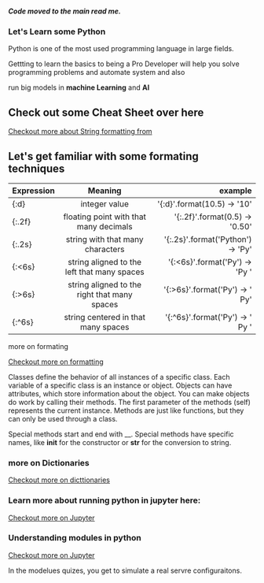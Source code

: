 ##### Code moved to the main read me.

### Let's Learn some Python

Python is one of the most used programming language in large fields.

Gettting to learn the basics to being a Pro Developer will help you solve programming problems and automate system and also 

run big models in **machine Learning** and **AI**

## Check out some Cheat Sheet over here

[Checkout more about String formatting from](https://docs.python.org/3/library/stdtypes.html#string-methods)

## Let's get familiar with some formating techniques


| Expression    |    Meaning    |         example              |
| ------------- |:-------------:| ---------------------------: | 	
| {:d}          | integer value                                | '{:d}'.format(10.5) → '10'
| {:.2f}        | floating point with that many decimals       | '{:.2f}'.format(0.5) → '0.50'
| {:.2s}        | string with that many characters             | '{:.2s}'.format('Python') → 'Py'
| {:<6s}        | string aligned to the left that many spaces  | '{:<6s}'.format('Py') → 'Py    '
| {:>6s}        | string aligned to the right that many spaces | '{:>6s}'.format('Py') → '    Py'
| {:^6s}        | string centered in that many spaces          | '{:^6s}'.format('Py') → '  Py '

more on formating 

[Checkout more on formatting ](https://docs.python.org/3/library/string.html#format-specification-mini-language)

Classes define the behavior of all instances of a specific class.
Each variable of a specific class is an instance or object.
Objects can have attributes, which store information about the object.
You can make objects do work by calling their methods.
The first parameter of the methods (self) represents the current instance.
Methods are just like functions, but they can only be used through a class.


Special methods start and end with __.
Special methods have specific names, like __init__ for the constructor or __str__ for the conversion to string.

### more on Dictionaries 

[Checkout more on dicttionaries ](https://docs.python.org/3/library/stdtypes.html#mapping-types-dict)


### Learn more about running python in jupyter here:

[Checkout more on Jupyter ](https://www.datacamp.com/community/tutorials/tutorial-jupyter-notebook )


### Understanding modules in python

[Checkout more on Jupyter](https://pypi.org/)

In the modelues quizes, you get to simulate a real servre configuraitons. 






